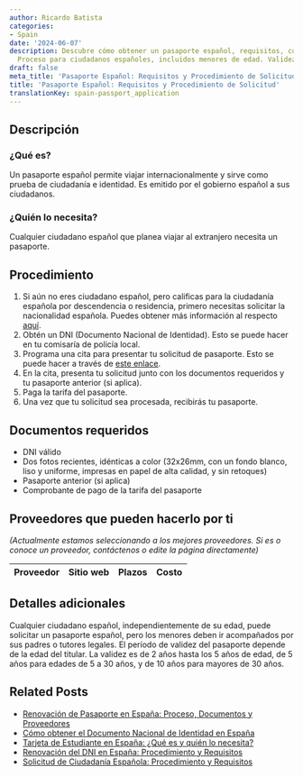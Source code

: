 ```yaml
---
author: Ricardo Batista
categories:
- Spain
date: '2024-06-07'
description: Descubre cómo obtener un pasaporte español, requisitos, costos y plazos.
  Proceso para ciudadanos españoles, incluidos menores de edad. Validez por edad.
draft: false
meta_title: 'Pasaporte Español: Requisitos y Procedimiento de Solicitud'
title: 'Pasaporte Español: Requisitos y Procedimiento de Solicitud'
translationKey: spain-passport_application
---
```



## Descripción
### ¿Qué es?
Un pasaporte español permite viajar internacionalmente y sirve como prueba de ciudadanía e identidad. Es emitido por el gobierno español a sus ciudadanos.

### ¿Quién lo necesita?
Cualquier ciudadano español que planea viajar al extranjero necesita un pasaporte.

## Procedimiento
1. Si aún no eres ciudadano español, pero calificas para la ciudadanía española por descendencia o residencia, primero necesitas solicitar la nacionalidad española. Puedes obtener más información al respecto [aquí](https://www.mjusticia.gob.es/cs/Satellite/Portal/es/ciudadanos/tramites-gestiones-personales/nacionalidad-residencia).
2. Obtén un DNI (Documento Nacional de Identidad). Esto se puede hacer en tu comisaría de policía local.
3. Programa una cita para presentar tu solicitud de pasaporte. Esto se puede hacer a través de [este enlace](https://www.citapreviadnie.es/citaPreviaDniExp/).
4. En la cita, presenta tu solicitud junto con los documentos requeridos y tu pasaporte anterior (si aplica).
5. Paga la tarifa del pasaporte.
6. Una vez que tu solicitud sea procesada, recibirás tu pasaporte.

## Documentos requeridos
- DNI válido
- Dos fotos recientes, idénticas a color (32x26mm, con un fondo blanco, liso y uniforme, impresas en papel de alta calidad, y sin retoques)
- Pasaporte anterior (si aplica)
- Comprobante de pago de la tarifa del pasaporte

## Proveedores que pueden hacerlo por ti

_(Actualmente estamos seleccionando a los mejores proveedores. Si es o conoce un proveedor, contáctenos o edite la página directamente)_

| Proveedor | Sitio web | Plazos | Costo |
| --------------- | --------------- | :-------------: | :-------------: |

## Detalles adicionales
Cualquier ciudadano español, independientemente de su edad, puede solicitar un pasaporte español, pero los menores deben ir acompañados por sus padres o tutores legales. El período de validez del pasaporte depende de la edad del titular. La validez es de 2 años hasta los 5 años de edad, de 5 años para edades de 5 a 30 años, y de 10 años para mayores de 30 años.

## Related Posts

- [Renovación de Pasaporte en España: Proceso, Documentos y Proveedores](https://tramitit.com/spanish/guides/spain/renovacion_de_pasaporte/)
- [Cómo obtener el Documento Nacional de Identidad en España](https://tramitit.com/spanish/guides/spain/solicitud_del_dni/)
- [Tarjeta de Estudiante en España: ¿Qué es y quién lo necesita?](https://tramitit.com/spanish/guides/spain/tarjeta_de_estudiantes_para_extranjeros_inicial_o_renovación/)
- [Renovación del DNI en España: Procedimiento y Requisitos](https://tramitit.com/spanish/guides/spain/renovacion_del_dni/)
- [Solicitud de Ciudadanía Española: Procedimiento y Requisitos](https://tramitit.com/spanish/guides/spain/solicitud_de_nacionalidad/)